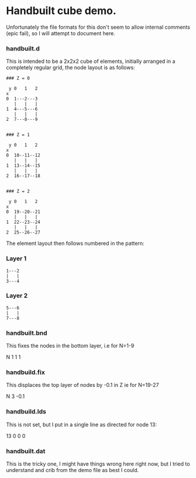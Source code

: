# Handbuilt cube demo.  

Unfortunately the file formats for this don't seem to allow internal comments (epic fail), so I
will attempt to document here.

### handbuilt.d

This is intended to be a 2x2x2 cube of elements, initially arranged in a completely regular grid,
the node layout is as follows:

    ### Z = 0

     y 0   1   2
    x 
    0  1---2---3
       |   |   |
    1  4---5---6
       |   |   |
    2  7---8---9 


    ### Z = 1

     y 0   1   2
    x 
    0  10--11--12
       |   |   |
    1  13--14--15
       |   |   |
    2  16--17--18 


    ### Z = 2

     y 0   1   2
    x 
    0  19--20--21
       |   |   |
    1  22--23--24
       |   |   |
    2  25--26--27 


The element layout then follows numbered in the pattern:

  ### Layer 1

    1---2
    |   |
    3---4

  ### Layer 2

    5---6
    |   |
    7---8


### handbuilt.bnd

This fixes the nodes in the bottom layer, i.e for N=1-9

  N 1 1 1

### handbuild.fix

This displaces the top layer of nodes by -0.1 in Z ie for N=19-27

  N 3 -0.1

### handbuild.lds

This is not set, but I put in a single line as directed for node 13:

  13 0 0 0

### handbuilt.dat

This is the tricky one, I might have things wrong here right now, but I tried to understand and
crib from the demo file as best I could.

  
